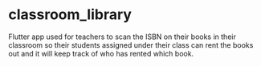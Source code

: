 # classroom_library

Flutter app used for teachers to scan the ISBN on their books in their classroom so their students assigned under their class can rent the books out and it will keep track of who has rented which book.

